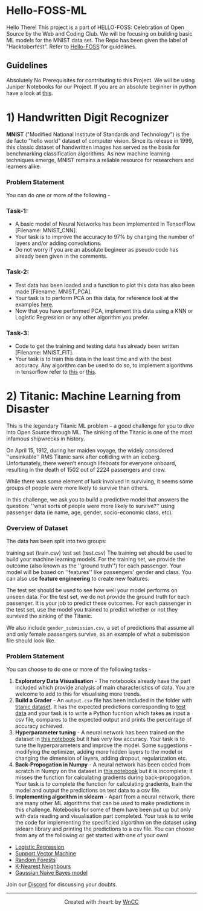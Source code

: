 # Hello-FOSS-ML

Hello There!
This project is a part of HELLO-FOSS: Celebration of Open Source by the Web and Coding Club. We will be focusing on building basic ML models for the MNIST data set. The Repo has been given the label of "Hacktoberfest". Refer to [Hello-FOSS](https://github.com/wncc/Hello-FOSS) for guidelines.

## Guidelines

Absolutely No Prerequisites for contributing to this Project.
We will be using Juniper Notebooks for our Project. If you are an absolute beginner in python have a look at [this](https://github.com/wncc/learners-space/tree/master/Python).

# 1) Handwritten Digit Recognizer

**MNIST** ("Modified National Institute of Standards and Technology") is the de facto “hello world” dataset of computer vision. Since its release in 1999, this classic dataset of handwritten images has served as the basis for benchmarking classification algorithms. As new machine learning techniques emerge, MNIST remains a reliable resource for researchers and learners alike.

### Problem Statement
You can do one or more of the following - 

### Task-1:

- A basic model of Neural Networks has been implemented in TensorFlow [Filename: MNIST_CNN].
- Your task is to improve the accuracy to 97% by changing the number of layers and/or adding convolutions.
- Do not worry if you are an absolute begineer as pseudo code has already been given in the comments.

### Task-2:

- Test data has been loaded and a function to plot this data has also been made [Filename: MNIST_PCA].
- Your task is to perform PCA on this data, for reference look at the examples [here](https://scikit-learn.org/stable/modules/generated/sklearn.decomposition.PCA.html).
- Now that you have performed PCA, implement this data using a KNN or Logistic Regression or any other algorithm you prefer.

### Task-3:
- Code to get the training and testing data has already been written [Filename: MNIST_FIT].
- Your task is to train this data in the least time and with the best accuracy. Any algorithm can be used to do so, to implement algorithms in tensorflow refer to [this](https://www.tensorflow.org/tutorials) or [this](https://www.kaggle.com/learn/overview).


# 2) Titanic: Machine Learning from Disaster
This is the legendary Titanic ML problem – a good challenge for you to dive into Open Source through ML. The sinking of the Titanic is one of the most infamous shipwrecks in history.

On April 15, 1912, during her maiden voyage, the widely considered ''unsinkable'' RMS Titanic sank after colliding with an iceberg. Unfortunately, there weren’t enough lifeboats for everyone onboard, resulting in the death of 1502 out of 2224 passengers and crew.

While there was some element of luck involved in surviving, it seems some groups of people were more likely to survive than others.

In this challenge, we ask you to build a predictive model that answers the question: ''what sorts of people were more likely to survive?'' using passenger data (ie name, age, gender, socio-economic class, etc).

### Overview of Dataset
The data has been split into two groups:

training set (train.csv)
test set (test.csv)
The training set should be used to build your machine learning models. For the training set, we provide the outcome (also known as the ''ground truth'') for each passenger. Your model will be based on ''features'' like passengers' gender and class. You can also use **feature engineering** to create new features.

The test set should be used to see how well your model performs on unseen data. For the test set, we do not provide the ground truth for each passenger. It is your job to predict these outcomes. For each passenger in the test set, use the model you trained to predict whether or not they survived the sinking of the Titanic.

We also include `gender_submission.csv`, a set of predictions that assume all and only female passengers survive, as an example of what a submission file should look like.

### Problem Statement
You can choose to do one or more of the following tasks - 
1. **Exploratory Data Visualisation** - The notebooks already have the part included which provide analysis of main characteristics of data. You are welcome to add to this for visualising more trends.
2. **Build a Grader** - An `output.csv` file has been included in the folder with [titanic dataset](./titanic). It has the expected predictions corresponding to [test data](./titanic/test.csv) and your task is to write a Python fucntion which takes as input a csv file, compares to the expected output and prints the percentage of accuracy achieved.
3. **Hyperparameter tuning** - A neural network has been trained on the dataset in [this notebook](./Titanic%20neural%20network%20Tensorflow.ipynb) but it has very low accuracy. Your task is to tune the hyperparameters and improve the model. Some suggestions - modifying the optimizer, adding more hidden layers to the model or changing the dimension of layers, adding dropout, regularization etc.
4. **Back-Propogation in Numpy** - A neural network has been coded from scratch in Numpy on the dataset in [this notebook](./Titanic%20neural%20network%20Numpy%20from%20scratch.ipynb) but it is incomplete; it misses the function for calculating gradients during back-propogation. Your task is to complete the function for calculating gradients, train the model and output the predictions on test data to a csv file.
5. **Implementing algorithm in sklearn** - Apart from a neural network, there are many other ML algorithms that can be used to make predictions in this challenge. Notebooks for some of them have been put up but only with data reading and visualisation part completed. Your task is to write the code for implementing the specificied algortihm on the dataset using sklearn library and printing the predictions to a csv file. You can choose from any of the following or get started with one of your own! 
  * [Logistic Regression](./Titanic%20logistic%20regression%20Tensorflow.ipynb)
  * [Support Vector Machine](./Titanic%20SVM%20Tensorflow.ipynb)
  * [Random Forests](./Titanic%20Random%20Forest%20Tensorflow.ipynb)
  * [K-Nearest Neighbours](./Titanic%20KNN%20Tensorflow.ipynb)
  * [Gaussian Naive Bayes model](./Titanic%20GaussianNB%20Tensorflow.ipynb)
  
  Join our [Discord](https://discord.com/invite/mzhyrvS) for discussing your doubts.

***

<p align="center">Created with :heart: by <a href="https://www.wncc-iitb.org/">WnCC</a></p>


